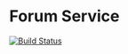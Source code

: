 # Forum Service
[![Build Status](https://travis-ci.org/leonmaia/forum.svg?branch=master)](https://travis-ci.org/leonmaia/forum)